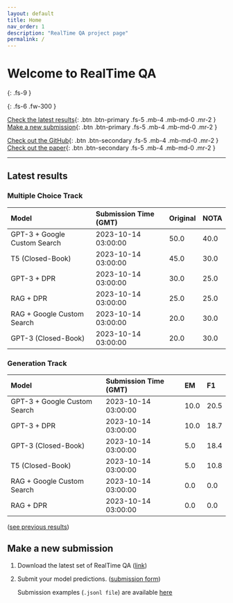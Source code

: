 ```yaml
---
layout: default
title: Home
nav_order: 1
description: "RealTime QA project page"
permalink: /
---
```


# Welcome to RealTime QA
{: .fs-9 }


{: .fs-6 .fw-300 }

[Check the latest results](#latest-results){: .btn .btn-primary .fs-5 .mb-4 .mb-md-0 .mr-2 } [Make a new submission](#make-a-new-submission){: .btn .btn-primary .fs-5 .mb-4 .mb-md-0 .mr-2 }

[Check out the GitHub](https://github.com/realtimeqa/realtimeqa_public){: .btn .btn-secondary .fs-5 .mb-4 .mb-md-0 .mr-2 } [Check out the paper](https://arxiv.org/abs/2207.13332){: .btn .btn-secondary .fs-5 .mb-4 .mb-md-0 .mr-2 }

---

## Latest results 

### Multiple Choice Track

| Model        | Submission Time (GMT) | Original | NOTA | 
|:-------------|:---------|:---------|:-----|
|GPT-3 + Google Custom Search|2023-10-14 03:00:00|50.0|40.0|
|T5 (Closed-Book)|2023-10-14 03:00:00|45.0|30.0|
|GPT-3 + DPR|2023-10-14 03:00:00|30.0|25.0|
|RAG + DPR|2023-10-14 03:00:00|25.0|25.0|
|RAG + Google Custom Search|2023-10-14 03:00:00|20.0|30.0|
|GPT-3 (Closed-Book)|2023-10-14 03:00:00|20.0|30.0|



### Generation Track

| Model        | Submission Time (GMT) | EM | F1 | 
|:-------------|:---------|:---------|:-----|
|GPT-3 + Google Custom Search|2023-10-14 03:00:00|10.0|20.5|
|GPT-3 + DPR|2023-10-14 03:00:00|10.0|18.7|
|GPT-3 (Closed-Book)|2023-10-14 03:00:00|5.0|18.4|
|T5 (Closed-Book)|2023-10-14 03:00:00|5.0|10.8|
|RAG + Google Custom Search|2023-10-14 03:00:00|0.0|0.0|
|RAG + DPR|2023-10-14 03:00:00|0.0|0.0|



([see previous results](https://realtimeqa.github.io/docs/results/2022/))

## Make a new submission

1. Download the latest set of RealTime QA ([link](https://github.com/realtimeqa/realtimeqa_public))

1. Submit your model predictions. ([submission form](https://forms.gle/6xANYtedAf8UrqyY8))

    Submission examples (`.jsonl file`) are available [here](https://github.com/realtimeqa/realtimeqa_public/tree/main/baseline_results)
